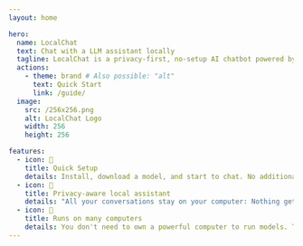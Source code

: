 ```yaml
---
layout: home

hero:
  name: LocalChat
  text: Chat with a LLM assistant locally
  tagline: LocalChat is a privacy-first, no-setup AI chatbot powered by llama.cpp
  actions:
    - theme: brand # Also possible: "alt"
      text: Quick Start
      link: /guide/
  image:
    src: /256x256.png
    alt: LocalChat Logo
    width: 256
    height: 256

features:
  - icon: 🚀
    title: Quick Setup
    details: Install, download a model, and start to chat. No additional setup required.
  - icon: 🔐
    title: Privacy-aware local assistant
    details: "All your conversations stay on your computer: Nothing gets uploaded to the cloud."
  - icon: 💬
    title: Runs on many computers
    details: You don't need to own a powerful computer to run models. There are small ones that will run just fine.
---
```

